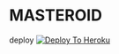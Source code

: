 # MASTEROID
deploy
[![Deploy To Heroku](https://www.herokucdn.com/deploy/button.svg)](https://heroku.com/deploy?template=https://github.com/ComradeDear/MASTEROID)
